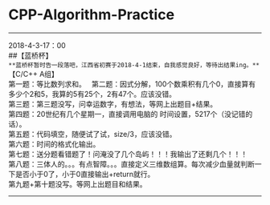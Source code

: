 # CPP-Algorithm-Practice
***
2018-4-3-17：00  
##【蓝桥杯】  
`**蓝桥杯暂时告一段落吧，江西省初赛于2018-4-1结束，自我感觉良好，等待出结果ing。**`
【C/C++ A组】  
第一题：等比数列求和。  
第二题：因式分解，100个数乘积有几个0，直接算有多少个2和5，我算的5有25个，2有47个。应该没错。  
第三题：第三题没写，问幸运数字，有想法，等网上出题目+结果。  
第四题：20世纪有几个星期一，直接调用电脑的 时间设置，5217个（没记错的话）。  
第五题：代码填空，随便试了试，size/3，应该没错。  
第六题：时间的格式化输出。  
第七题：送分题看错题了！问淹没了几个岛屿！！！我输出了还剩几个！！！  
第八题：三体人的。。。有点智障。。。直接定义三维数组算。每次减少血量就判断一下是否小于0了，小于0直接输出+return就行。  
第九题+第十题没写。等网上出题目和结果。  
***
